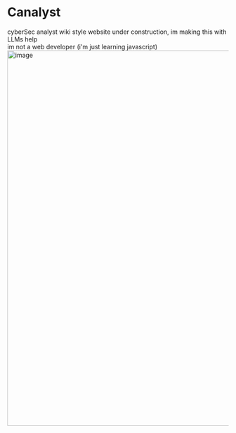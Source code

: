 # Canalyst
cyberSec analyst wiki style website under construction, im making this with LLMs help  
im not a web developer (i'm just learning javascript)
<img width="1201" height="853" alt="image" src="https://github.com/user-attachments/assets/fb05df29-fe7b-42d5-a64d-0b92cc373605" />

